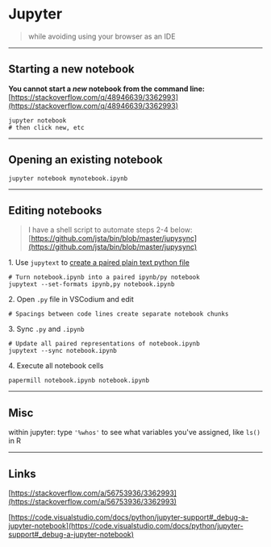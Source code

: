 # Jupyter

> while avoiding using your browser as an IDE

------------------------------

## Starting a new notebook

**You cannot start a *new* notebook from the command line:**
[https://stackoverflow.com/q/48946639/3362993](https://stackoverflow.com/q/48946639/3362993)

```shell
jupyter notebook
# then click new, etc
```

------------------------------

## Opening an existing notebook

```shell
jupyter notebook mynotebook.ipynb
```

------------------------------

## <a name="editing notebooks"></a> Editing notebooks
> I have a shell script to automate steps 2-4 below:
> [https://github.com/jsta/bin/blob/master/jupysync](https://github.com/jsta/bin/blob/master/jupysync)

1\. Use `jupytext` to [create a paired plain text python file](https://github.com/mwouts/jupytext#command-line-conversion) 
 
```shell
# Turn notebook.ipynb into a paired ipynb/py notebook
jupytext --set-formats ipynb,py notebook.ipynb
```
 
2\. Open `.py` file in VSCodium and edit

`# Spacings between code lines create separate notebook chunks`

3\. Sync `.py` and `.ipynb`

```shell
# Update all paired representations of notebook.ipynb  
jupytext --sync notebook.ipynb                  
```

4\. Execute all notebook cells
```shell
papermill notebook.ipynb notebook.ipynb
```

------------------------------

## Misc

within jupyter: type `'%whos'` to see what variables you've assigned,
like `ls()` in R

------------------------------

## Links

[https://stackoverflow.com/a/56753936/3362993](https://stackoverflow.com/a/56753936/3362993)

[https://code.visualstudio.com/docs/python/jupyter-support#_debug-a-jupyter-notebook](https://code.visualstudio.com/docs/python/jupyter-support#_debug-a-jupyter-notebook)
